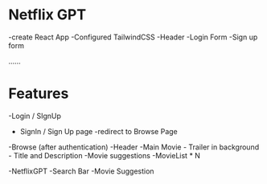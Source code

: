# Netflix GPT

-create React App
-Configured TailwindCSS
-Header
-Login Form
-Sign up form



......
# Features
-Login /  SIgnUp
   - SignIn / Sign Up page
   -redirect to Browse Page

-Browse (after authentication)
     -Header
     -Main Movie
         - Trailer in background
         - Title and Description
         -Movie suggestions
             -MovieList * N

-NetflixGPT
    -Search Bar
    -Movie Suggestion 